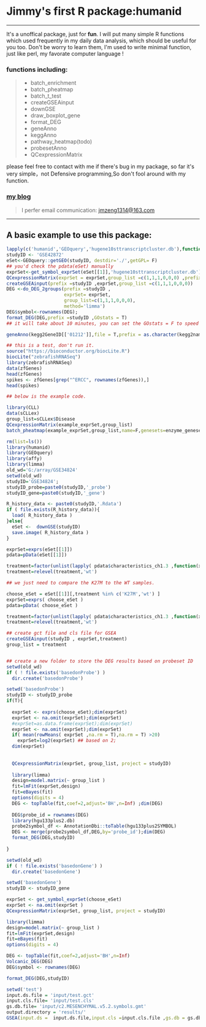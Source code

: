 # Jimmy's first R package:humanid

------

It's a unoffical package, just for **fun**. I will put many simple R functions which used frequently in my daily data analysis, which should be useful for you too. Don't be worry to learn them, I'm used to write minimal function, just like perl, my favorate computer language ! 

### functions including:

> * batch_enrichment
> * batch_pheatmap
> * batch_t_test
> * createGSEAinput
> * downGSE
> * draw_boxplot_gene
> * format_DEG
> * geneAnno
> * keggAnno
> * pathway_heatmap(todo)
> * probesetAnno
> * QCexpressionMatrix 


please feel free to contact with me if there's bug in my package, so far it's very simple，not Defensive programming,So don't fool around with my function. 

### [my blog](http://www.bio-info-trainee.com/)

>  I perfer email communication: jmzeng1314@163.com 

------

## A basic example to use this package:

```R
lapply(c('humanid','GEOquery','hugene10sttranscriptcluster.db'),function(x) library(x,character.only = T))
studyID <- 'GSE42872'
eSet<-GEOquery::getGEO(studyID, destdir='./',getGPL= F)
## you'd check the pdata(eSet) manually 
exprSet<-get_symbol_exprSet(eSet[[1]],'hugene10sttranscriptcluster.db')
QCexpressionMatrix(exprSet = exprSet,group_list =c(1,1,1,0,0,0) ,prefix =studyID )
createGSEAinput(prefix =studyID ,exprSet,group_list =c(1,1,1,0,0,0))
DEG <-do_DEG_2groups(prefix =studyID ,
                     exprSet= exprSet,
                     group_list=c(1,1,1,0,0,0),
                     method='limma')
DEG$symbol<-rownames(DEG);
format_DEG(DEG,prefix =studyID ,GOstats = T) 
## it will take about 10 minutes, you can set the GOstats = F to speed up this process.
```
```R
geneAnno(kegg2GeneID[['01212']],file = T,prefix = as.character(kegg2name['01212','pathway_name']) )
```


```R
## this is a test, don't run it.
source("https://bioconductor.org/biocLite.R")
biocLite("zebrafishRNASeq")
library(zebrafishRNASeq)
data(zfGenes)
head(zfGenes)
spikes <- zfGenes[grep("^ERCC", rownames(zfGenes)),]
head(spikes)

## below is the example code.

library(CLL)
data(sCLLex)
group_list=sCLLex$Disease
QCexpressionMatrix(example_exprSet,group_list)
batch_pheatmap(example_exprSet,group_list,name=F,genesets=enzyme_genesets)

rm(list=ls())
library(humanid)
library(GEOquery)
library(affy)
library(limma)
old_wd='G:/array/GSE34824'
setwd(old_wd)
studyID='GSE34824';
studyID_probe=paste0(studyID,'_probe')
studyID_gene=paste0(studyID,'_gene')

R_history_data <- paste0(studyID,'.Rdata')
if ( file.exists(R_history_data)){
  load( R_history_data )
}else{
  eSet <-  downGSE(studyID)
  save.image( R_history_data )
}

exprSet=exprs(eSet[[1]])
pdata=pData(eSet[[1]])

treatment=factor(unlist(lapply( pdata$characteristics_ch1.3 ,function(x) strsplit(as.character(x),": ")[[1]][2]))) 
treatment=relevel(treatment,'wt')

## we just need to compare the K27M to the WT samples.

choose_eSet = eSet[[1]][,treatment %in% c('K27M','wt') ]
exprSet=exprs( choose_eSet )
pdata=pData( choose_eSet )

treatment=factor(unlist(lapply( pdata$characteristics_ch1.3 ,function(x) strsplit(as.character(x),": ")[[1]][2]))) 
treatment=relevel(treatment,'wt')

## create gct file and cls file for GSEA 
createGSEAinput(studyID , exprSet,treatment) 
group_list = treatment


## create a new folder to store the DEG results based on probeset ID 
setwd(old_wd)
if ( ! file.exists('basedonProbe') )
  dir.create('basedonProbe')

setwd('basedonProbe') 
studyID <- studyID_probe
if(T){  
  
  exprSet <- exprs(choose_eSet);dim(exprSet)
  exprSet <- na.omit(exprSet);dim(exprSet)
  #exprSet=as.data.frame(exprSet);dim(exprSet)
  exprSet <- na.omit(exprSet);dim(exprSet)
  if( mean(rowMeans( exprSet ,na.rm = T),na.rm = T) >20)
    exprSet=log2(exprSet) ## based on 2;
  dim(exprSet)
  
  
  QCexpressionMatrix(exprSet, group_list, project = studyID)
  
  library(limma)
  design=model.matrix(~ group_list )
  fit=lmFit(exprSet,design)
  fit=eBayes(fit)
  options(digits = 4)
  DEG <- topTable(fit,coef=2,adjust='BH',n=Inf) ;dim(DEG)
  
  DEG$probe_id = rownames(DEG)
  library(hgu133plus2.db)
  probe2symbol_df <- AnnotationDbi::toTable(hgu133plus2SYMBOL)
  DEG <- merge(probe2symbol_df,DEG,by='probe_id');dim(DEG)
  format_DEG(DEG,studyID)
  
}

setwd(old_wd)
if ( ! file.exists('basedonGene') )
  dir.create('basedonGene')

setwd('basedonGene')
studyID <- studyID_gene

exprSet <- get_symbol_exprSet(choose_eSet)
exprSet <- na.omit(exprSet )
QCexpressionMatrix(exprSet, group_list, project = studyID)

library(limma)
design=model.matrix(~ group_list )
fit=lmFit(exprSet,design)
fit=eBayes(fit)
options(digits = 4)

DEG <- topTable(fit,coef=2,adjust='BH',n=Inf)
Volcanic_DEG(DEG)
DEG$symbol <- rownames(DEG)

format_DEG(DEG,studyID)

setwd('test')
input.ds.file = 'input/test.gct'
input.cls.file= 'input/test.cls'
gs.db.file= 'input/c2.MESENCHYMAL.v5.2.symbols.gmt'
output.directory = 'results/'
GSEA(input.ds =  input.ds.file,input.cls =input.cls.file ,gs.db = gs.db.file ,output.directory='./', reshuffling.type      = "gene.labels")


```

